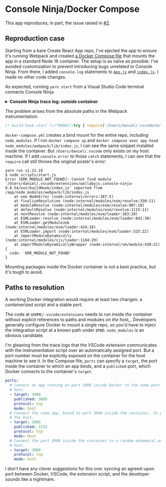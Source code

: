 # Console Ninja/Docker Compose
This app reproduces, in part, the issue raised in [#2](https://github.com/wallabyjs/console-ninja/issues/2).

## Reproduction case
Starting from a bare Create React App repo, I've ejected the app to ensure it's running Webpack and created [a Docker Compose file](./docker-compose.yml) that mounts the app in a standard Node 16 container. The setup is as naïve as possible: I've avoided customization to prevent introducing bugs unrelated to Console Ninja. From there, I added `console.log` statements to [`App.js`](src/App.js) and [`index.js`](src/index.js). I made no other code changes.

As expected, running `yarn start` from a Visual Studio Code terminal connects Console Ninja.

<details>
<summary>
    <strong>Console Ninja trace log: outside container</strong>
</summary>

```
info host ------------ starting ------------
info extension
info host worker Starting Host Worker...
info host client connected: extension { address: '::', family: 'IPv6', port: 53887 }
info host starting host: {"extensionFolder":"/Users/daniel/.vscode/extensions/wallabyjs.console-ninja-0.0.54","runtimeHookFile":"/Users/daniel/.vscode/extensions/wallabyjs.console-ninja-0.0.54/out/runtimeHook/tracer.js","globalErrorHandlerFile":"/Users/daniel/.vscode/extensions/wallabyjs.console-ninja-0.0.54/out/runtimeHook/errorHandler.js","filesToInstrument":["/Users/daniel/Code/Personal/console-ninja-docker-react/src/App.js","/Users/daniel/Code/Personal/console-ninja-docker-react/src/index.js","/Users/daniel/Code/Personal/console-ninja-docker-react/scripts/build.js","/Users/daniel/Code/Personal/console-ninja-docker-react/scripts/start.js"],"debug":false,"config":{"dateTimeFormat":"hh:mm:ss.SSS","openLinksInEditor":true,"maxLogViewerEntries":15000,"autoClearLogViewerOnFileChanges":true,"outputMode":"Beside File","toolsToAutoPatch":["vite","jest","webpack","next.js","cypress","http-server","serve","nuxt","remix","hydrogen","live-server","live-preview"]},"allowedHosts":["localhost","127.0.0.1","example.cypress.io","heather","192.168.1.170","169.254.248.110"],"host":"127.0.0.1"}
info host starting tools discovery and integration
info host looking for tools to patch
info host found 6 tool file(s) to patch
info host patching /Users/daniel/.vscode/extensions/ritwickdey.liveserver-5.7.9/node_modules/live-server/index.js
info host patching /Users/daniel/.vscode/extensions/ms-vscode.live-server-0.4.4/out/extension.js
info host patching /Users/daniel/Code/Personal/console-ninja-docker-react/node_modules/webpack/lib/index.js
info host patching /Users/daniel/Code/Personal/console-ninja-docker-react/node_modules/webpack/lib/webpack.js
info host patching /Users/daniel/Code/Personal/console-ninja-docker-react/node_modules/jest/bin/jest.js
info host patching /Users/daniel/Code/Personal/console-ninja-docker-react/node_modules/jest-runner/build/testWorker.js
info host completed tools discovery and integration
```

</details>

The problem arises from the absolute paths in the Webpack instrumentation:

```js
/* build-hook-start *//*00001*/try { require('/Users/daniel/.vscode/extensions/wallabyjs.console-ninja-0.0.54/out/buildHook/index.js').default({tool: 'webpack'}); } catch(e) { try { import('file:///Users/daniel/.vscode/extensions/wallabyjs.console-ninja-0.0.54/out/buildHook/index.js').then(m => m.default.default({tool: 'webpack'})).catch(p => {}) } catch(e) { }}/* build-hook-end */
```

`docker-compose.yml` creates a bind mount for the entire repo, _including_ `node_modules`. If I run `docker compose up` and `docker compose exec app head node_modules/webpack/lib/index.js`, I can see the same snippet installed inside the container. But `/Users/daniel/.vscode` only exists on my host machine. If I add `console.error` to those `catch` statements, I can see that the `require` call still throws the original poster's error:

```
yarn run v1.22.19
$ node scripts/start.js
Error [ERR_MODULE_NOT_FOUND]: Cannot find module '/Users/daniel/.vscode/extensions/wallabyjs.console-ninja-0.0.54/out/buildHook/index.js' imported from /app/node_modules/webpack/lib/index.js
    at new NodeError (node:internal/errors:387:5)
    at finalizeResolution (node:internal/modules/esm/resolve:330:11)
    at moduleResolve (node:internal/modules/esm/resolve:907:10)
    at defaultResolve (node:internal/modules/esm/resolve:1115:11)
    at nextResolve (node:internal/modules/esm/loader:163:28)
    at ESMLoader.resolve (node:internal/modules/esm/loader:841:30)
    at ESMLoader.getModuleJob (node:internal/modules/esm/loader:424:18)
    at ESMLoader.import (node:internal/modules/esm/loader:525:22)
    at importModuleDynamically (node:internal/modules/cjs/loader:1104:29)
    at importModuleDynamicallyWrapper (node:internal/vm/module:438:21) {
  code: 'ERR_MODULE_NOT_FOUND'
}
```

Mounting packages inside the Docker container is not a best practice, but it's tough to avoid.


## Paths to resolution
A working Docker integration would require at least two changes: a containerized script and a stable port.

The code at `$HOME/.vscode/extensions` needs to run inside _the container_ without explicit references to paths and modules on _the_ host_. Developers generally configure Docker to mount a single repo, so you'd have to inject the integration script at a known path under `$PWD`. `node_modules` is an obvious candidate.

I'm gleaning from the trace logs that the VSCode extension communicates with the instrumentation script over an automatically assigned port. But a port number must be explicitly exposed on the container for the host machine to see it. In the Compose file, `ports` can specify a `target`, the port inside the container to which an app binds, and a `published` port, which Docker connects to the container's `target`.

```yaml
ports:
  # Connect an app running on port 3000 inside Docker to the same port on the
  # host.
  - target: 3000
    published: 3000
    protocol: tcp
    mode: host
  # Connect the same app, bound to port 3000 inside the container, to port 3333 on
  # the host.
  - target: 3000
    published: 3333
    protocol: tcp
    mode: host
  # Connect the port 3000 inside the container to a random ephemeral port on the
  # host.
  - target: 3000
    protocol: tcp
    mode: host
```

I don't have any clever suggestions for this one: syncing an agreed-upon port between Docker, VSCode, the extension script, and the developer sounds like a nightmare.
